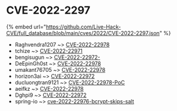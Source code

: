 # CVE-2022-2297
{% embed url="https://github.com/Live-Hack-CVE/full_database/blob/main/cves/2022/CVE-2022-2297.json" %}

* Raghvendra1207 ~> [CVE-2022-22978](https://www.alice-snow.ru/2022/database/cve-2022-2297/cve-2022-22978-raghvendra1207)
* tchize ~> [CVE-2022-22971](https://www.alice-snow.ru/2022/database/cve-2022-2297/cve-2022-22971-tchize)
* bengisugun ~> [CVE-2022-22972-](https://www.alice-snow.ru/2022/database/cve-2022-2297/cve-2022-22972--bengisugun)
* DeEpinGh0st ~> [CVE-2022-22978](https://www.alice-snow.ru/2022/database/cve-2022-2297/cve-2022-22978-deepingh0st)
* umakant76705 ~> [CVE-2022-22978](https://www.alice-snow.ru/2022/database/cve-2022-2297/cve-2022-22978-umakant76705)
* horizon3ai ~> [CVE-2022-22972](https://www.alice-snow.ru/2022/database/cve-2022-2297/cve-2022-22972-horizon3ai)
* ducluongtran9121 ~> [CVE-2022-22978-PoC](https://www.alice-snow.ru/2022/database/cve-2022-2297/cve-2022-22978-poc-ducluongtran9121)
* aeifkz ~> [CVE-2022-22978](https://www.alice-snow.ru/2022/database/cve-2022-2297/cve-2022-22978-aeifkz)
* Dghpi9 ~> [CVE-2022-22972](https://www.alice-snow.ru/2022/database/cve-2022-2297/cve-2022-22972-dghpi9)
* spring-io ~> [cve-2022-22976-bcrypt-skips-salt](https://www.alice-snow.ru/2022/database/cve-2022-2297/cve-2022-22976-bcrypt-skips-salt-spring-io)